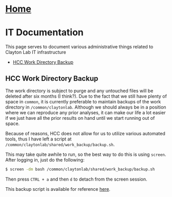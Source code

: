 # [Home](../README.md)
# IT Documentation

This page serves to document various administrative things related to 
Clayton Lab IT infrastructure

* [HCC Work Directory Backup](#hcc-work-directory-backup)

## HCC Work Directory Backup

The work directory is subject to purge and any untouched files will 
be deleted after six months (I think?). Due to the fact that we still have 
plenty of space in `common`, it is currently preferable to maintain backups of the work
directory in `/common/claytonlab`. Although we should always be in a position 
where we can reproduce any prior analyses, it can make our life a lot easier 
if we just have all the prior results on hand until we start running out of space.

Because of reasons, HCC does not allow for us to utilize various automated 
tools, thus I have left a script at `/common/claytonlab/shared/work_backup/backup.sh`.

This may take quite awhile to run, so the best way to do this is using `screen`.
After logging in, just do the following:

```bash
$ screen -dm bash /common/claytonlab/shared/work_backup/backup.sh
```

Then press `CTRL + a` and then `d` to detach from the screen session.

This backup script is available for reference [here](./backup.sh).
